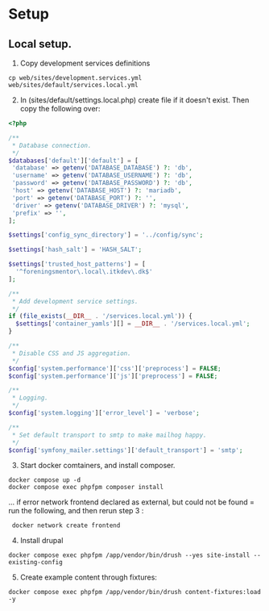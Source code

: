 # Setup

## Local setup.

1) Copy development services definitions
```
cp web/sites/development.services.yml web/sites/default/services.local.yml
```

2) In (sites/default/settings.local.php) create file if it doesn't exist. Then copy the following over:
```php
<?php

/**
 * Database connection.
 */
$databases['default']['default'] = [
 'database' => getenv('DATABASE_DATABASE') ?: 'db',
 'username' => getenv('DATABASE_USERNAME') ?: 'db',
 'password' => getenv('DATABASE_PASSWORD') ?: 'db',
 'host' => getenv('DATABASE_HOST') ?: 'mariadb',
 'port' => getenv('DATABASE_PORT') ?: '',
 'driver' => getenv('DATABASE_DRIVER') ?: 'mysql',
 'prefix' => '',
];

$settings['config_sync_directory'] = '../config/sync';

$settings['hash_salt'] = 'HASH_SALT';

$settings['trusted_host_patterns'] = [
  '^foreningsmentor\.local\.itkdev\.dk$'
];

/**
 * Add development service settings.
 */
if (file_exists(__DIR__ . '/services.local.yml')) {
  $settings['container_yamls'][] = __DIR__ . '/services.local.yml';
}

/**
 * Disable CSS and JS aggregation.
 */
$config['system.performance']['css']['preprocess'] = FALSE;
$config['system.performance']['js']['preprocess'] = FALSE;

/**
 * Logging.
 */
$config['system.logging']['error_level'] = 'verbose';

/**
 * Set default transport to smtp to make mailhog happy.
 */
$config['symfony_mailer.settings']['default_transport'] = 'smtp';
```

3) Start docker comtainers, and install composer.
```
docker compose up -d
docker compose exec phpfpm composer install
```

... if error network frontend declared as external, but could not be found = run the following, and then rerun step 3 :
```
 docker network create frontend
```

4) Install drupal
```
docker compose exec phpfpm /app/vendor/bin/drush --yes site-install --existing-config
```


5) Create example content through fixtures:
```
docker compose exec phpfpm /app/vendor/bin/drush content-fixtures:load -y
```
